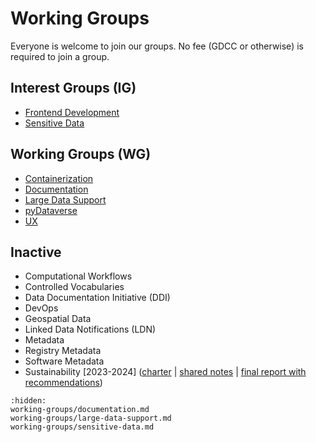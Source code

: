 # Working Groups

Everyone is welcome to join our groups. No fee (GDCC or otherwise) is required to join a group.

## Interest Groups (IG)
- [Frontend Development](https://ui.gdcc.io)
- [Sensitive Data](working-groups/sensitive-data)

## Working Groups (WG)
- [Containerization](https://ct.gdcc.io)
- [Documentation](working-groups/documentation)
- [Large Data Support](working-groups/large-data-support)
- [pyDataverse](https://py.gdcc.io)
- [UX](https://docs.google.com/document/d/1Y9-8N_7Ssl9EDk7M1KEzu41tu-hc60XWS6aglDG1_X0/edit?usp=sharing)

## Inactive
- Computational Workflows
- Controlled Vocabularies
- Data Documentation Initiative (DDI)
- DevOps
- Geospatial Data
- Linked Data Notifications (LDN)
- Metadata
- Registry Metadata
- Software Metadata
- Sustainability [2023-2024] ([charter](https://docs.google.com/document/d/17zp7hBy4OeprpZ4cL2YwuhpRL9li-7j_OCjYE0MYC1k/edit?usp=sharing) | [shared notes](https://docs.google.com/document/d/1uBCeLOkHuW0BHMdMbAT3zh8gsaPFWHR1NCTVAR7Xh_A/edit?usp=sharing) | [final report with recommendations](https://doi.org/10.5281/zenodo.13981770))

```{toctree}
:hidden:
working-groups/documentation.md
working-groups/large-data-support.md
working-groups/sensitive-data.md
```
